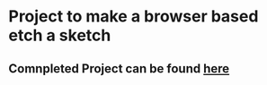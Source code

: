 # Project to make a browser based etch a sketch
## Comnpleted Project can be found [here](https://bribrah.github.io/etch-a-skecth/)